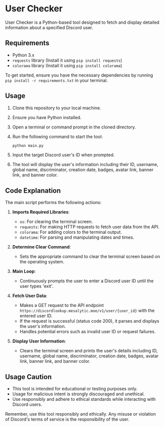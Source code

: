 # User Checker

User Checker is a Python-based tool designed to fetch and display detailed information about a specified Discord user.

## Requirements
- Python 3.x
- `requests` library (Install it using `pip install requests`)
- `colorama` library (Install it using `pip install colorama`)

To get started, ensure you have the necessary dependencies by running `pip install -r requirements.txt` in your terminal.

## Usage
1. Clone this repository to your local machine.
2. Ensure you have Python installed.
3. Open a terminal or command prompt in the cloned directory.
4. Run the following command to start the tool:

    ```bash
    python main.py
    ```
    
5. Input the target Discord user's ID when prompted.
6. The tool will display the user's information including their ID, username, global name, discriminator, creation date, badges, avatar link, banner link, and banner color.

## Code Explanation

The main script performs the following actions:

1. **Imports Required Libraries**:
    - `os`: For clearing the terminal screen.
    - `requests`: For making HTTP requests to fetch user data from the API.
    - `colorama`: For adding colors to the terminal output.
    - `datetime`: For parsing and manipulating dates and times.

2. **Determine Clear Command**:
    - Sets the appropriate command to clear the terminal screen based on the operating system.

3. **Main Loop**:
    - Continuously prompts the user to enter a Discord user ID until the user types 'exit'.

4. **Fetch User Data**:
    - Makes a GET request to the API endpoint `https://discordlookup.mesalytic.moe/v1/user/{user_id}` with the entered user ID.
    - If the request is successful (status code 200), it parses and displays the user's information.
    - Handles potential errors such as invalid user ID or request failures.

5. **Display User Information**:
    - Clears the terminal screen and prints the user's details including ID, username, global name, discriminator, creation date, badges, avatar link, banner link, and banner color.

## Usage Caution
- This tool is intended for educational or testing purposes only.
- Usage for malicious intent is strongly discouraged and unethical.
- Use responsibly and adhere to ethical standards while interacting with Discord users.

Remember, use this tool responsibly and ethically. Any misuse or violation of Discord's terms of service is the responsibility of the user.
